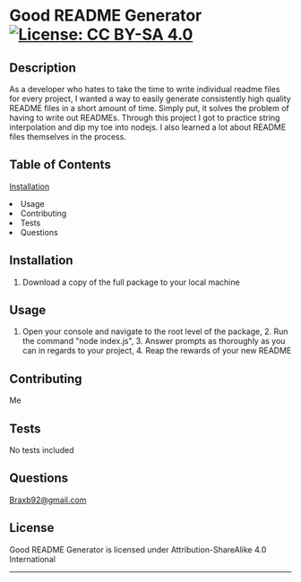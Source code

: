 # Good README Generator [![License: CC BY-SA 4.0](https://img.shields.io/badge/License-CC%20BY--SA%204.0-lightgrey.svg)](http://creativecommons.org/licenses/by-sa/4.0/)

## Description

As a developer who hates to take the time to write individual readme files for every project, I wanted a way to easily generate consistently high quality README files in a short amount of time.
Simply put, it solves the problem of having to write out READMEs.
Through this project I got to practice string interpolation and dip my toe into nodejs. I also learned a lot about README files themselves in the process.

## Table of Contents

[Installation](#Installation)
<li>Usage</li>
<li>Contributing</li>
<li>Tests</li>
<li>Questions</li>

</ol>

## Installation

<a id='Installation'></a>

1. Download a copy of the full package to your local machine

## Usage

1. Open your console and navigate to the root level of the package, 2. Run the command "node index.js", 3. Answer prompts as thoroughly as you can in regards to your project, 4. Reap the rewards of your new README

## Contributing

Me

## Tests

No tests included

## Questions

Braxb92@gmail.com

## License

Good README Generator is licensed under Attribution-ShareAlike 4.0 International

---
